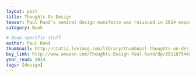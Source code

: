 ```yaml
---
layout: post
title: Thoughts On Design
teaser: Paul Rand's seminal design manifesto was reissued in 2014 exposing it to a whole new generation of designers.
category: Book

# Book-specific stuff
author: Paul Rand
thumbnail: http://static.levimcg.com/library/thumbnail-thoughts-on-design.png
buy_link: http://www.amazon.com/Thoughts-Design-Paul-Rand/dp/081187544X
year_read: 2014
tags: [design]
---
```

